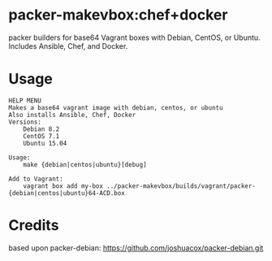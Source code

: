 # packer-makevbox:chef+docker
packer builders for base64 Vagrant boxes with Debian, CentOS, or Ubuntu. Includes Ansible, Chef, and Docker.

# Usage
	HELP MENU
	Makes a base64 vagrant image with debian, centos, or ubuntu
    Also installs Ansible, Chef, Docker
	Versions:
	    Debian 8.2
	    CentOS 7.1
	    Ubuntu 15.04
	
    Usage:
	    make {debian|centos|ubuntu}[debug]
    
    Add to Vagrant:
	    vagrant box add my-box ../packer-makevbox/builds/vagrant/packer-{debian|centos|ubuntu}64-ACD.box
    

# Credits
based upon packer-debian: https://github.com/joshuacox/packer-debian.git
